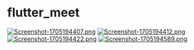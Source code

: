 # flutter_meet
[![Screenshot-1705194407.png](https://i.postimg.cc/52VB6bN5/Screenshot-1705194407.png)](https://postimg.cc/zVxbQmh3)
[![Screenshot-1705194412.png](https://i.postimg.cc/bNFDkPTS/Screenshot-1705194412.png)](https://postimg.cc/KRB8hdCm)
[![Screenshot-1705194422.png](https://i.postimg.cc/fRt3vP22/Screenshot-1705194422.png)](https://postimg.cc/PCHrXSkY)
[![Screenshot-1705194589.png](https://i.postimg.cc/VNX2XYjY/Screenshot-1705194589.png)](https://postimg.cc/yJYfHCQ5)

